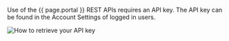 Use of the {{ page.portal }} REST APIs requires an API key. The API key can be found in the Account Settings of logged in users.

![How to retrieve your API key]({{site.figures_link}}/{{include.portal}}/find_apikey.png)
